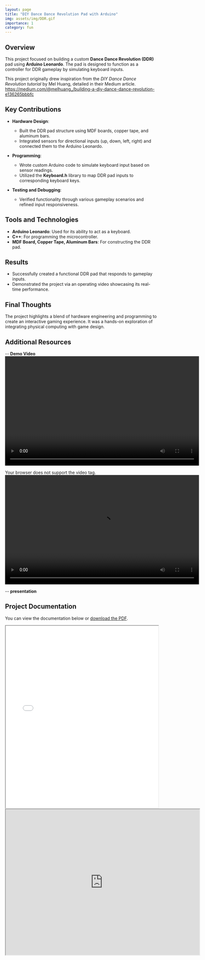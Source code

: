 ```yaml
---
layout: page
title: "DIY Dance Dance Revolution Pad with Arduino"
img: assets/img/DDR.gif
importance: 1
category: fun
---
```


## Overview

This project focused on building a custom **Dance Dance Revolution (DDR)** pad using **Arduino Leonardo**. The pad is designed to function as a controller for DDR gameplay by simulating keyboard inputs.

This project originally drew inspiration from the _DIY Dance Dance Revolution tutorial_ by Mel Huang, detailed in their Medium article.
https://medium.com/@melhuang_/building-a-diy-dance-dance-revolution-e136265bbbfc

## Key Contributions

- **Hardware Design**:
  - Built the DDR pad structure using MDF boards, copper tape, and aluminum bars.
  - Integrated sensors for directional inputs (up, down, left, right) and connected them to the Arduino Leonardo.
- **Programming**:

  - Wrote custom Arduino code to simulate keyboard input based on sensor readings.
  - Utilized the **Keyboard.h** library to map DDR pad inputs to corresponding keyboard keys.

- **Testing and Debugging**:
  - Verified functionality through various gameplay scenarios and refined input responsiveness.

## Tools and Technologies

- **Arduino Leonardo**: Used for its ability to act as a keyboard.
- **C++**: For programming the microcontroller.
- **MDF Board, Copper Tape, Aluminum Bars**: For constructing the DDR pad.

## Results

- Successfully created a functional DDR pad that responds to gameplay inputs.
- Demonstrated the project via an operating video showcasing its real-time performance.

## Final Thoughts

The project highlights a blend of hardware engineering and programming to create an interactive gaming experience. It was a hands-on exploration of integrating physical computing with game design.

## Additional Resources

-- **Demo Video**
<video width="640" height="360" controls>

  <source src="/assets/video/ddr_test.mp4" type="video/mp4">
  Your browser does not support the video tag.
</video>
<video width="640" height="360" controls>
  <source src="/assets/video/ddr_test2.mp4" type="video/mp4">
  Your browser does not support the video tag.
</video>

-- **presentation**

## Project Documentation

You can view the documentation below or [download the PDF](https://github.com/heejunyoon/heejunyoon.github.io/blob/main/assets/pdf/Making%20DDR%20%20HEEJUN%20YOON.pdf).

<iframe src="/assets/pdf/Making%20DDR%20%20HEEJUN%20YOON.pdf" width="100%" height="600px">
    This browser does not support PDFs. Please download the PDF to view it:
    <a href="/assets/pdf/Making%20DDR%20%20HEEJUN%20YOON.pdf">Download PDF</a>.
</iframe>

<iframe src="https://drive.google.com/file/d/1tkShXQXaufW7aBE3u6YjHifgKB05DoqL/preview" width="640" height="480"></iframe>
